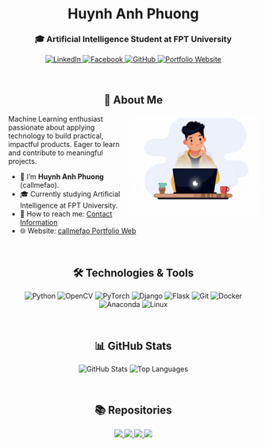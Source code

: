 <h1 align="center">Huynh Anh Phuong</h1>
<h3 align="center">🎓 Artificial Intelligence Student at FPT University</h3>

<p align="center">
  <a href="https://linkedin.com/in/phương-huỳnh-51019b312/" target="blank">
    <img src="https://raw.githubusercontent.com/rahuldkjain/github-profile-readme-generator/master/src/images/icons/Social/linked-in-alt.svg" alt="LinkedIn" height="40" width="40" />
  </a>
  
  <a href="https://www.facebook.com/hap2704/" target="blank">
    <img src="https://raw.githubusercontent.com/rahuldkjain/github-profile-readme-generator/master/src/images/icons/Social/facebook.svg" alt="Facebook" height="40" width="40" />
  </a>
  
  <a href="https://github.com/callmefao" target="blank">
    <img src="https://raw.githubusercontent.com/rahuldkjain/github-profile-readme-generator/master/src/images/icons/Social/github.svg" alt="GitHub" height="40" width="40" />
  </a>
  
  <a href="https://callmefao.github.io" target="blank">
    <img src="https://img.icons8.com/color/48/domain.png" alt="Portfolio Website" height="40" width="40"/>
  </a>
  
</p>

<br/>

<h2 align="center">👤 About Me</h2>

<p align="center">
  <img align="right" alt="Huynh Anh Phuong" src="images/chill_coding.gif" width="260px" />  
</p>

Machine Learning enthusiast passionate about applying technology to build practical, impactful products. Eager to learn and contribute to meaningful projects.

<ul>
  <li>👨 I’m <strong>Huynh Anh Phuong</strong> (callmefao).</li>
  <li>🎓 Currently studying Artificial Intelligence at FPT University.</li>
  <li>📧 How to reach me: <a href="https://callmefao.github.io/#contact">Contact Information</a></li>
  <li>🌐 Website: <a href="https://callmefao.github.io" target="_blank">callmefao Portfolio Web</a></li>
</ul>

<br/>

<h2 align="center">🛠️ Technologies & Tools</h2>

<p align="center">
  <img src="https://cdn.jsdelivr.net/gh/devicons/devicon/icons/python/python-original.svg" alt="Python" width="40" height="40"/>
  <img src="https://cdn.jsdelivr.net/gh/devicons/devicon/icons/opencv/opencv-original.svg" alt="OpenCV" width="40" height="40"/>
  <img src="https://cdn.jsdelivr.net/gh/devicons/devicon/icons/pytorch/pytorch-original.svg" alt="PyTorch" width="40" height="40"/>
  <img src="https://cdn.jsdelivr.net/gh/devicons/devicon/icons/django/django-plain.svg" alt="Django" width="40" height="40"/>
  <img src="https://cdn.jsdelivr.net/gh/devicons/devicon/icons/flask/flask-original.svg" alt="Flask" width="40" height="40"/>
  <img src="https://cdn.jsdelivr.net/gh/devicons/devicon/icons/git/git-original.svg" alt="Git" width="40" height="40"/>
  <img src="https://cdn.jsdelivr.net/gh/devicons/devicon/icons/docker/docker-original.svg" alt="Docker" width="40" height="40"/>
  <img src="https://cdn.jsdelivr.net/gh/devicons/devicon/icons/anaconda/anaconda-original.svg" alt="Anaconda" width="40" height="40"/>
  <img src="https://cdn.jsdelivr.net/gh/devicons/devicon/icons/linux/linux-original.svg" alt="Linux" width="40" height="40"/>
</p>

<br/>

<h2 align="center">📊 GitHub Stats</h2>

<p align="center">
  <img src="https://github-readme-stats.vercel.app/api?username=callmefao&show_icons=true&theme=radical" alt="GitHub Stats" width="48%" />
  <img src="https://github-readme-stats.vercel.app/api/top-langs/?username=callmefao&layout=compact&theme=radical" alt="Top Languages" width="48%" />
</p>

<br/>

<h2 align="center">📚 Repositories</h2>

<p align="center">
  <a href="https://github.com/callmefao/DeepfakeStudio/">
    <img src="https://github-readme-stats.vercel.app/api/pin/?username=callmefao&repo=DeepfakeStudio&theme=cobalt" />
  </a>

  <a href="https://github.com/callmefao/Realtime---Car-Counting/">
    <img src="https://github-readme-stats.vercel.app/api/pin/?username=callmefao&repo=Realtime---Car-Counting&theme=synthwave" />
  </a>

  <a href="https://github.com/callmefao/GenAIChat-Web/">
    <img src="https://github-readme-stats.vercel.app/api/pin/?username=callmefao&repo=GenAIChat-Web&theme=prussian" />
  </a>

  <a href="https://github.com/callmefao/callmefao.github.io/">
    <img src="https://github-readme-stats.vercel.app/api/pin/?username=callmefao&repo=callmefao.github.io&theme=dracula" />
  </a>
</p>
